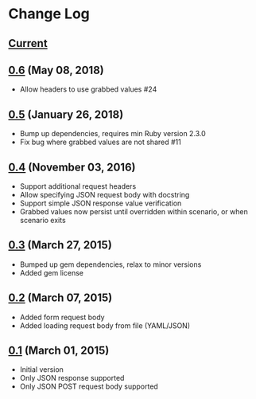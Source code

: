 # Change Log

## [Current](https://github.com/hidroh/cucumber-api/compare/0.6...master)

## [0.6](https://github.com/hidroh/cucumber-api/compare/0.5...0.6) (May 08, 2018)
* Allow headers to use grabbed values #24

## [0.5](https://github.com/hidroh/cucumber-api/compare/0.4...0.5) (January 26, 2018)
* Bump up dependencies, requires min Ruby version 2.3.0
* Fix bug where grabbed values are not shared #11

## [0.4](https://github.com/hidroh/cucumber-api/compare/0.3...0.4) (November 03, 2016)
* Support additional request headers
* Allow specifying JSON request body with docstring
* Support simple JSON response value verification
* Grabbed values now persist until overridden within scenario, or when scenario exits

## [0.3](https://github.com/hidroh/cucumber-api/compare/0.2...0.3) (March 27, 2015)

* Bumped up gem dependencies, relax to minor versions
* Added gem license

## [0.2](https://github.com/hidroh/cucumber-api/compare/0.1...0.2) (March 07, 2015)

* Added form request body
* Added loading request body from file (YAML/JSON)

## [0.1](https://github.com/hidroh/cucumber-api/releases/tag/0.1) (March 01, 2015)

* Initial version
* Only JSON response supported
* Only JSON POST request body supported